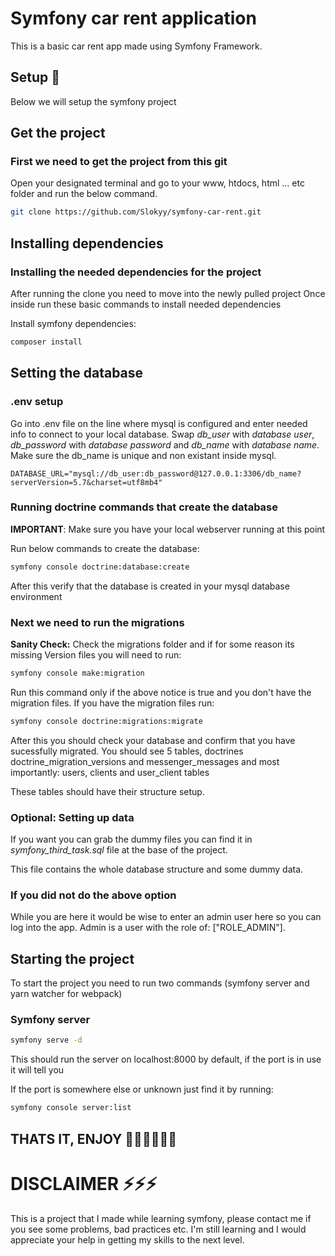 # Symfony car rent application

This is a basic car rent app made using Symfony Framework.

## Setup 📃

Below we will setup the symfony project

## Get the project

### First we need to get the project from this git

Open your designated terminal and go to your www, htdocs, html ... etc folder and run the below command.

```bash
git clone https://github.com/Slokyy/symfony-car-rent.git
```

## Installing dependencies

### Installing the needed dependencies for the project

After running the clone you need to move into the newly pulled project
Once inside run these basic commands to install needed dependencies

Install symfony dependencies:

```bash
composer install
```

## Setting the database

### .env setup

Go into .env file on the line where mysql is configured and enter needed info to connect to your local database.
Swap _db_user_ with _database user_, _db_password_ with _database password_ and _db_name_ with _database name_. Make sure the db_name is unique and non existant inside mysql.

```dotenv
DATABASE_URL="mysql://db_user:db_password@127.0.0.1:3306/db_name?serverVersion=5.7&charset=utf8mb4"
```

### Running doctrine commands that create the database

**IMPORTANT**: Make sure you have your local webserver running at this point

Run below commands to create the database:

```bash
symfony console doctrine:database:create
```

After this verify that the database is created in your mysql database environment

### Next we need to run the migrations

**Sanity Check:** Check the migrations folder and if for some reason its missing Version files you will need to run:

```bash
symfony console make:migration
```

Run this command only if the above notice is true and you don't have the migration files.
If you have the migration files run:

```bash
symfony console doctrine:migrations:migrate
```

After this you should check your database and confirm that you have sucessfully migrated.
You should see 5 tables, doctrines doctrine_migration_versions and messenger_messages and most importantly: users, clients and user_client tables

These tables should have their structure setup.

### Optional: Setting up data

If you want you can grab the dummy files you can find it in _symfony_third_task.sql_ file at the base of the project.

This file contains the whole database structure and some dummy data.

### If you did not do the above option

While you are here it would be wise to enter an admin user here so you can log into the app.
Admin is a user with the role of: ["ROLE_ADMIN"].

## Starting the project

To start the project you need to run two commands (symfony server and yarn watcher for webpack)

### Symfony server

```bash
symfony serve -d
```

This should run the server on localhost:8000 by default, if the port is in use it will tell you

If the port is somewhere else or unknown just find it by running:

```bash
symfony console server:list
```

## THATS IT, ENJOY 🥳🥳🥳🥳🥳🥳

# DISCLAIMER ⚡⚡⚡

This is a project that I made while learning symfony, please contact me if you see some problems, bad practices etc.
I'm still learning and I would appreciate your help in getting my skills to the next level.
